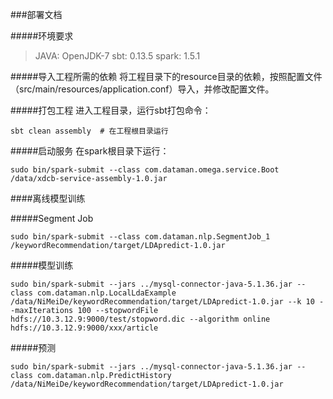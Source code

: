 ###部署文档
   
#####环境要求
> JAVA: OpenJDK-7
> sbt: 0.13.5
> spark: 1.5.1

#####导入工程所需的依赖
将工程目录下的resource目录的依赖，按照配置文件（src/main/resources/application.conf）导入，并修改配置文件。

#####打包工程
进入工程目录，运行sbt打包命令：
```shell
sbt clean assembly  # 在工程根目录运行
```

#####启动服务
在spark根目录下运行：
```shell
sudo bin/spark-submit --class com.dataman.omega.service.Boot /data/xdcb-service-assembly-1.0.jar
```

####离线模型训练

#####Segment Job
```shell
sudo bin/spark-submit --class com.dataman.nlp.SegmentJob_1 /keywordRecommendation/target/LDApredict-1.0.jar 
```
#####模型训练
```shell
sudo bin/spark-submit --jars ../mysql-connector-java-5.1.36.jar --class com.dataman.nlp.LocalLdaExample /data/NiMeiDe/keywordRecommendation/target/LDApredict-1.0.jar --k 10 --maxIterations 100 --stopwordFile hdfs://10.3.12.9:9000/test/stopword.dic --algorithm online hdfs://10.3.12.9:9000/xxx/article
```

#####预测
```shell
sudo bin/spark-submit --jars ../mysql-connector-java-5.1.36.jar --class com.dataman.nlp.PredictHistory /data/NiMeiDe/keywordRecommendation/target/LDApredict-1.0.jar
```


